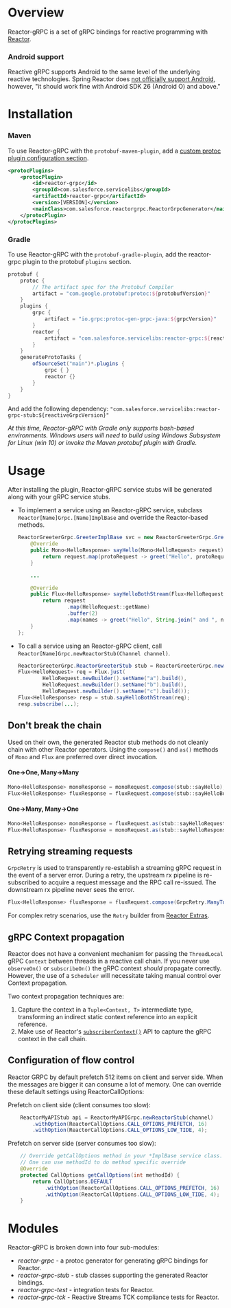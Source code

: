 Overview
========
Reactor-gRPC is a set of gRPC bindings for reactive programming with [Reactor](http://projectreactor.io/).

### Android support
Reactive gRPC supports Android to the same level of the underlying reactive technologies. Spring Reactor
does [not officially support Android](http://projectreactor.io/docs/core/release/reference/docs/index.html#prerequisites),
however, "it should work fine with Android SDK 26 (Android O) and above."

Installation
=====
### Maven
To use Reactor-gRPC with the `protobuf-maven-plugin`, add a [custom protoc plugin configuration section](https://www.xolstice.org/protobuf-maven-plugin/examples/protoc-plugin.html).
```xml
<protocPlugins>
    <protocPlugin>
        <id>reactor-grpc</id>
        <groupId>com.salesforce.servicelibs</groupId>
        <artifactId>reactor-grpc</artifactId>
        <version>[VERSION]</version>
        <mainClass>com.salesforce.reactorgrpc.ReactorGrpcGenerator</mainClass>
    </protocPlugin>
</protocPlugins>
```

### Gradle
To use Reactor-gRPC with the `protobuf-gradle-plugin`, add the reactor-grpc plugin to the protobuf `plugins` section.
```groovy
protobuf {
    protoc {
        // The artifact spec for the Protobuf Compiler
        artifact = "com.google.protobuf:protoc:${protobufVersion}"
    }
    plugins {
        grpc {
            artifact = "io.grpc:protoc-gen-grpc-java:${grpcVersion}"
        }
        reactor {
            artifact = "com.salesforce.servicelibs:reactor-grpc:${reactiveGrpcVersion}"
        }
    }
    generateProtoTasks {
        ofSourceSet("main")*.plugins {
            grpc { }
            reactor {}
        }
    }
}
```
And add the following dependency: `"com.salesforce.servicelibs:reactor-grpc-stub:${reactiveGrpcVersion}"`

*At this time, Reactor-gRPC with Gradle only supports bash-based environments. Windows users will need to build using 
Windows Subsystem for Linux (win 10) or invoke the Maven protobuf plugin with Gradle.*

Usage
=====
After installing the plugin, Reactor-gRPC service stubs will be generated along with your gRPC service stubs.

* To implement a service using an Reactor-gRPC service, subclass `Reactor[Name]Grpc.[Name]ImplBase` and override the Reactor-based
  methods.

  ```java
  ReactorGreeterGrpc.GreeterImplBase svc = new ReactorGreeterGrpc.GreeterImplBase() {
      @Override
      public Mono<HelloResponse> sayHello(Mono<HelloRequest> request) {
          return request.map(protoRequest -> greet("Hello", protoRequest));
      }

      ...

      @Override
      public Flux<HelloResponse> sayHelloBothStream(Flux<HelloRequest> request) {
          return request
                  .map(HelloRequest::getName)
                  .buffer(2)
                  .map(names -> greet("Hello", String.join(" and ", names)));
      }
  };
  ```
* To call a service using an Reactor-gRPC client, call `Reactor[Name]Grpc.newReactorStub(Channel channel)`.

  ```java
  ReactorGreeterGrpc.ReactorGreeterStub stub = ReactorGreeterGrpc.newReactorStub(channel);
  Flux<HelloRequest> req = Flux.just(
          HelloRequest.newBuilder().setName("a").build(),
          HelloRequest.newBuilder().setName("b").build(),
          HelloRequest.newBuilder().setName("c").build());
  Flux<HelloResponse> resp = stub.sayHelloBothStream(req);
  resp.subscribe(...);
  ```

## Don't break the chain
Used on their own, the generated Reactor stub methods do not cleanly chain with other Reactor operators.
Using the `compose()` and `as()` methods of `Mono` and `Flux` are preferred over direct invocation.

#### One→One, Many→Many
```java
Mono<HelloResponse> monoResponse = monoRequest.compose(stub::sayHello);
Flux<HelloResponse> fluxResponse = fluxRequest.compose(stub::sayHelloBothStream);
```

#### One→Many, Many→One
```java
Mono<HelloResponse> monoResponse = fluxRequest.as(stub::sayHelloRequestStream);
Flux<HelloResponse> fluxResponse = monoRequest.as(stub::sayHelloResponseStream);
```

## Retrying streaming requests
`GrpcRetry` is used to transparently re-establish a streaming gRPC request in the event of a server error. During a
retry, the upstream rx pipeline is re-subscribed to acquire a request message and the RPC call re-issued. The downstream
rx pipeline never sees the error.

```java
Flux<HelloResponse> fluxResponse = fluxRequest.compose(GrpcRetry.ManyToMany.retry(stub::sayHelloBothStream));
```

For complex retry scenarios, use the `Retry` builder from <a href="https://github.com/reactor/reactor-addons/blob/master/reactor-extra/src/main/java/reactor/retry/Retry.java">Reactor Extras</a>.

## gRPC Context propagation
Reactor does not have a convenient mechanism for passing the `ThreadLocal` gRPC `Context` between threads in a reactive
call chain. If you never use `observeOn()` or `subscribeOn()` the gRPC context _should_ propagate correctly. However,
the use of a `Scheduler` will necessitate taking manual control over Context propagation.

Two context propagation techniques are:

1. Capture the context in a `Tuple<Context, T>` intermediate type, transforming an indirect static context reference
   into an explicit reference.
2. Make use of Reactor's [`subscriberContext()`](https://github.com/reactor/reactor-core/blob/master/docs/asciidoc/advancedFeatures.adoc#adding-a-context-to-a-reactive-sequence)
   API to capture the gRPC context in the call chain.

## Configuration of flow control
Reactor GRPC by default prefetch 512 items on client and server side. When the messages are bigger it
can consume a lot of memory. One can override these default settings using ReactorCallOptions:

Prefetch on client side (client consumes too slow):

```java
    ReactorMyAPIStub api = ReactorMyAPIGrpc.newReactorStub(channel)
        .withOption(ReactorCallOptions.CALL_OPTIONS_PREFETCH, 16)
        .withOption(ReactorCallOptions.CALL_OPTIONS_LOW_TIDE, 4);
```

Prefetch on server side (server consumes too slow):

```java
    // Override getCallOptions method in your *ImplBase service class.
    // One can use methodId to do method specific override
    @Override
    protected CallOptions getCallOptions(int methodId) {
        return CallOptions.DEFAULT
            .withOption(ReactorCallOptions.CALL_OPTIONS_PREFETCH, 16)
            .withOption(ReactorCallOptions.CALL_OPTIONS_LOW_TIDE, 4);
    }
```

Modules
=======

Reactor-gRPC is broken down into four sub-modules:

* _reactor-grpc_ - a protoc generator for generating gRPC bindings for Reactor.
* _reactor-grpc-stub_ - stub classes supporting the generated Reactor bindings.
* _reactor-grpc-test_ - integration tests for Reactor.
* _reactor-grpc-tck_ - Reactive Streams TCK compliance tests for Reactor.
